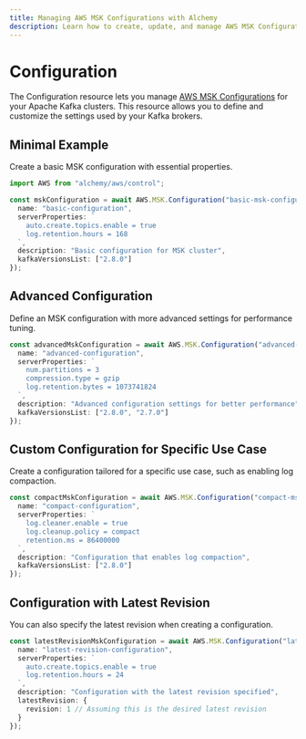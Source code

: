 ```yaml
---
title: Managing AWS MSK Configurations with Alchemy
description: Learn how to create, update, and manage AWS MSK Configurations using Alchemy Cloud Control.
---
```


# Configuration

The Configuration resource lets you manage [AWS MSK Configurations](https://docs.aws.amazon.com/msk/latest/userguide/) for your Apache Kafka clusters. This resource allows you to define and customize the settings used by your Kafka brokers.

## Minimal Example

Create a basic MSK configuration with essential properties.

```ts
import AWS from "alchemy/aws/control";

const mskConfiguration = await AWS.MSK.Configuration("basic-msk-configuration", {
  name: "basic-configuration",
  serverProperties: `
    auto.create.topics.enable = true
    log.retention.hours = 168
  `,
  description: "Basic configuration for MSK cluster",
  kafkaVersionsList: ["2.8.0"]
});
```

## Advanced Configuration

Define an MSK configuration with more advanced settings for performance tuning.

```ts
const advancedMskConfiguration = await AWS.MSK.Configuration("advanced-msk-configuration", {
  name: "advanced-configuration",
  serverProperties: `
    num.partitions = 3
    compression.type = gzip
    log.retention.bytes = 1073741824
  `,
  description: "Advanced configuration settings for better performance",
  kafkaVersionsList: ["2.8.0", "2.7.0"]
});
```

## Custom Configuration for Specific Use Case

Create a configuration tailored for a specific use case, such as enabling log compaction.

```ts
const compactMskConfiguration = await AWS.MSK.Configuration("compact-msk-configuration", {
  name: "compact-configuration",
  serverProperties: `
    log.cleaner.enable = true
    log.cleanup.policy = compact
    retention.ms = 86400000
  `,
  description: "Configuration that enables log compaction",
  kafkaVersionsList: ["2.8.0"]
});
``` 

## Configuration with Latest Revision

You can also specify the latest revision when creating a configuration.

```ts
const latestRevisionMskConfiguration = await AWS.MSK.Configuration("latest-revision-msk-configuration", {
  name: "latest-revision-configuration",
  serverProperties: `
    auto.create.topics.enable = true
    log.retention.hours = 24
  `,
  description: "Configuration with the latest revision specified",
  latestRevision: {
    revision: 1 // Assuming this is the desired latest revision
  }
});
```